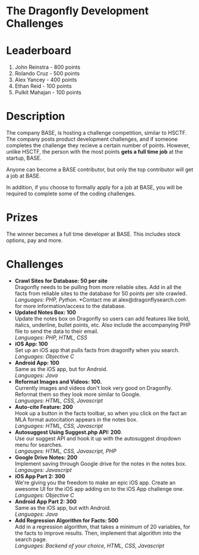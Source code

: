# The Dragonfly Development Challenges 
<h1>Leaderboard</h1> 
<ol>
<li> John Reinstra - 800 points </li>
<li> Rolando Cruz - 500 points </li>
<li> Alex Yancey - 400 points </li>
<li> Ethan Reid - 100 points </li>
<li> Pulkit Mahajan - 100 points </li>
</ol>

<h1>Description</h1>
<p>The company BASE, is hosting a challenge competition, similar to HSCTF. The company posts product development challenges, and if someone completes the challenge they recieve a certain number of points. However, unlike HSCTF, the person with the most points <b>gets a full time job</b> at the startup, BASE. </p> 
<p>Anyone can become a BASE contributor, but only the top contributor will get a job at BASE.</p>
<p>In addition, if you choose to formally apply for a job at BASE, you will be required to complete some of the coding challenges.</p>

<h1>Prizes </h1>
<p>The winner becomes a full time developer at BASE. This includes stock options, pay and more. </p> 

<h1>Challenges </h1>
<ul>
<li> <b>Crawl Sites for Database: 50 per site</b><br> Dragonfly needs to be pulling from more reliable sites. Add in all the facts from reliable sites to the database for 50 points per site crawled.<br><i> Languages: PHP, Python.</i> *Contact me at alex@dragonflysearch.com for more information/access to the database. </li>
<li> <b>Updated Notes Box: 100</b> <br>Update the notes box on Dragonfly so users can add features like bold, italics, underline, bullet points, etc. Also include the accompanying PHP file  to send the data to their email.<br> <i> Languages: PHP, HTML, CSS</i> </li>
<li><b>iOS App: 100</b><br> Set up an iOS app that pulls facts from dragonlfy when you search.<br><i> Languages: Objective C</i></li>
<li><b>Android App: 100</b> <br>Same as the iOS app, but for Android.<br><i>Languages: Java</i></li>
<li> <b>Reformat Images and Videos: 100.</b> <br>Currently images and videos don't look very good on Dragonfly. Reformat them so they look more similar to Google. <br><i> Languages: HTML, CSS, Javascript</i></li>
<li> <b>Auto-cite Feature: 200</b><br> Hook up a button in the facts toolbar, so when you click on the fact an MLA format autocitation appears in the notes box.<br> <i> Languages: HTML, CSS, Javascript</i></li>
<li> <b>Autosuggest Using Suggest.php API: 200</b>. <br>Use our suggest API and hook it up with the autosuggest dropdown menu for searches. <br><i>Langauges: HTML, CSS, Javascript, PHP</i></li>
<li><b>Google Drive Notes: 200</b><br>Implement saving through Google drive for the notes in the notes box. <i>Langauges: Javascript </i></li>
<li><b>iOS App Part 2: 300</b><br> We're giving you the freedom to make an epic iOS app. Create an awesome UI for the iOS app adding on to the iOS App challenge one. <br><i> Languages: Objective C</i></li>
<li><b>Android App Part 2: 300</b> <br>Same as the iOS app, but with Android.<br> <i> Languages: Java</i></li>
<li> <b>Add Regression Algorithm for Facts: 500</b> <br>Add in a regression algorithm, that takes a minimum of 20 variables, for the facts to improve results. Then, implement that algorithm into the search page.<br> <i> Languages: Backend of your choice, HTML, CSS, Javascript</i></li>
